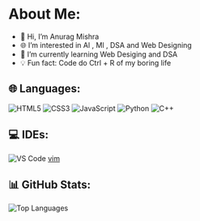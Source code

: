 # About Me:
- 👋 Hi, I’m Anurag Mishra
- 🌐 I’m interested in Al , Ml , DSA and Web Designing
- 📖 I’m currently learning Web Desiging and DSA
- 💡 Fun fact: Code do Ctrl  + R of my boring life

## 🌐 Languages:
![HTML5](https://img.shields.io/badge/-HTML5-E34F26?style=for-the-badge&logo=html5&logoColor=white)
![CSS3](https://img.shields.io/badge/-CSS3-1572B6?style=for-the-badge&logo=css3&logoColor=white)
![JavaScript](https://img.shields.io/badge/-JavaScript-F7DF1E?style=for-the-badge&logo=javascript&logoColor=black)
![Python](https://img.shields.io/badge/-Python-3776AB?style=for-the-badge&logo=python&logoColor=white)
![C++](https://img.shields.io/badge/-C++-00599C?style=for-the-badge&logo=cplusplus&logoColor=white) 

## 💻 IDEs:
![VS Code](https://img.shields.io/badge/-VS_Code-007ACC?style=for-the-badge&logo=visual-studio-code&logoColor=white)
[vim](https://img.shields.io/badge/-Neovim-57A143?style=for-the-badge&logo=vim&logoColor=white)

## 📊 GitHub Stats:
![Top Languages](https://github-readme-stats.vercel.app/api/top-langs/?username=Anurag-Mishra2006&layout=compact&theme=dark)

 
